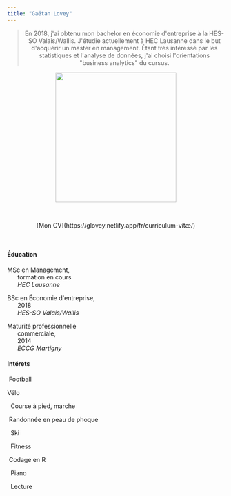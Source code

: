 ```yaml
---
title: "Gaëtan Lovey"
---
```

<center> 

> En 2018, j'ai obtenu mon bachelor en économie d'entreprise à la  HES-SO Valais/Wallis. 
> J'étudie actuellement à HEC Lausanne dans le but d'acquérir un master en management. Étant très intéressé par les statistiques et l'analyse de données, j'ai choisi l'orientations "business analytics" du cursus.

</p></center>

<p align="center">
  <img src="/profile.png" width="280" height="300"/>
</p>

<p>&nbsp; </p>

<center> 
[Mon CV](https://glovey.netlify.app/fr/curriculum-vitæ/)
</p></center>

<p>&nbsp; </p>

<div class="container">
   <div class="col-lg-6 col-md-6 col-sm-12 col-xs-12">
   
#### **Éducation** 

<i class="fas fa-graduation-cap fa-pulse"></i> MSc en Management, <br/>      formation en cours
<br/>      *HEC Lausanne*

<i class="fas fa-graduation-cap"></i> BSc en Économie d'entreprise, <br/>      2018 
<br/>      *HES-SO Valais/Wallis*

<i class="fas fa-graduation-cap"></i> Maturité professionnelle <br/>      commerciale, <br/>      2014 
<br/>      *ECCG Martigny*
  
</p></center>

<center>  
   </div>
   <div class="col-lg-6 col-md-6 col-sm-12 col-xs-12">
   
#### **Intérets** 
    
<i class="far fa-futbol"></i>  Football 
<br/>

<i class="fas fa-bicycle"></i> Vélo
<br/>

<i class="fas fa-running"></i>   Course à pied, marche
<br/>

<i class="fas fa-skiing-nordic"></i>  Randonnée en peau de phoque
<br/>

<i class="fas fa-skiing"></i>   Ski
<br/>

<i class="fas fa-heartbeat"></i>   Fitness
<br/>

<i class="fab fa-r-project"></i>  Codage en R
<br/>

<i class="fas fa-music"></i>   Piano
<br/>

<i class="fas fa-book-reader"></i>   Lecture
<br/>

</p></center>
   </div>
<div>

<p>&nbsp; </p>



